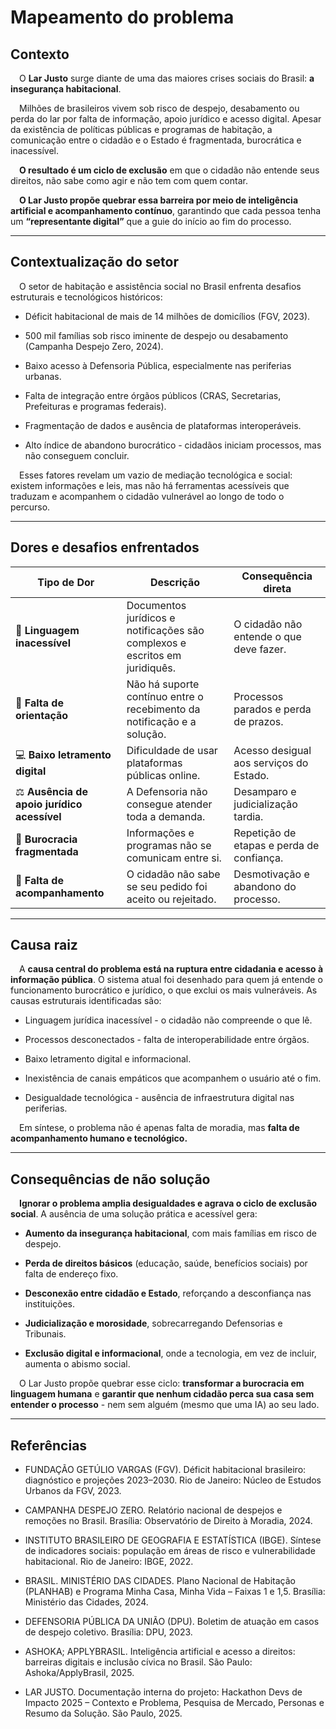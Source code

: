 # Mapeamento do problema 

## Contexto 
&emsp;O **Lar Justo** surge diante de uma das maiores crises sociais do Brasil: **a insegurança habitacional**.

&emsp;Milhões de brasileiros vivem sob risco de despejo, desabamento ou perda do lar por falta de informação, apoio jurídico e acesso digital.
Apesar da existência de políticas públicas e programas de habitação, a comunicação entre o cidadão e o Estado é fragmentada, burocrática e inacessível.

&emsp;**O resultado é um ciclo de exclusão** em que o cidadão não entende seus direitos, não sabe como agir e não tem com quem contar.

&emsp;**O Lar Justo propõe quebrar essa barreira por meio de inteligência artificial e acompanhamento contínuo**, garantindo que cada pessoa tenha um **“representante digital”** que a guie do início ao fim do processo.

---
## Contextualização do setor 
&emsp;O setor de habitação e assistência social no Brasil enfrenta desafios estruturais e tecnológicos históricos:

- Déficit habitacional de mais de 14 milhões de domicílios (FGV, 2023).

- 500 mil famílias sob risco iminente de despejo ou desabamento (Campanha Despejo Zero, 2024).

- Baixo acesso à Defensoria Pública, especialmente nas periferias urbanas.

- Falta de integração entre órgãos públicos (CRAS, Secretarias, Prefeituras e programas federais).

- Fragmentação de dados e ausência de plataformas interoperáveis.

- Alto índice de abandono burocrático - cidadãos iniciam processos, mas não conseguem concluir.

&emsp;Esses fatores revelam um vazio de mediação tecnológica e social: existem informações e leis, mas não há ferramentas acessíveis que traduzam e acompanhem o cidadão vulnerável ao longo de todo o percurso.

---
## Dores e desafios enfrentados 
| Tipo de Dor | Descrição | Consequência direta | 
|---|---|---|
|💬 **Linguagem inacessível** | Documentos jurídicos e notificações são complexos e escritos em juridiquês.	| O cidadão não entende o que deve fazer.
| 🧱 **Falta de orientação** | Não há suporte contínuo entre o recebimento da notificação e a solução. | Processos parados e perda de prazos.| 
| 💻 **Baixo letramento digital** | Dificuldade de usar plataformas públicas online. | Acesso desigual aos serviços do Estado. | 
| ⚖️ **Ausência de apoio jurídico acessível** | A Defensoria não consegue atender toda a demanda. | Desamparo e judicialização tardia.|
| 🧩 **Burocracia fragmentada** | Informações e programas não se comunicam entre si. | Repetição de etapas e perda de confiança.|
| 🔕 **Falta de acompanhamento** | O cidadão não sabe se seu pedido foi aceito ou rejeitado. | Desmotivação e abandono do processo.|
---

## Causa raiz 
&emsp;A **causa central do problema está na ruptura entre cidadania e acesso à informação pública**. O sistema atual foi desenhado para quem já entende o funcionamento burocrático e jurídico, o que exclui os mais vulneráveis. As causas estruturais identificadas são:

- Linguagem jurídica inacessível - o cidadão não compreende o que lê.

- Processos desconectados - falta de interoperabilidade entre órgãos.

- Baixo letramento digital e informacional.

- Inexistência de canais empáticos que acompanhem o usuário até o fim.

- Desigualdade tecnológica - ausência de infraestrutura digital nas periferias.

&emsp;Em síntese, o problema não é apenas falta de moradia, mas **falta de acompanhamento humano e tecnológico.**

---

## Consequências de não solução 

&emsp;**Ignorar o problema amplia desigualdades e agrava o ciclo de exclusão social**. A ausência de uma solução prática e acessível gera:

- **Aumento da insegurança habitacional**, com mais famílias em risco de despejo.

- **Perda de direitos básicos** (educação, saúde, benefícios sociais) por falta de endereço fixo.

- **Desconexão entre cidadão e Estado**, reforçando a desconfiança nas instituições.

- **Judicialização e morosidade**, sobrecarregando Defensorias e Tribunais.

- **Exclusão digital e informacional**, onde a tecnologia, em vez de incluir, aumenta o abismo social.

&emsp;O Lar Justo propõe quebrar esse ciclo: **transformar a burocracia em linguagem humana** e **garantir que nenhum cidadão perca sua casa sem entender o processo** - nem sem alguém (mesmo que uma IA) ao seu lado.

---

## Referências

- FUNDAÇÃO GETÚLIO VARGAS (FGV). Déficit habitacional brasileiro: diagnóstico e projeções 2023–2030. Rio de Janeiro: Núcleo de Estudos Urbanos da FGV, 2023.

- CAMPANHA DESPEJO ZERO. Relatório nacional de despejos e remoções no Brasil. Brasília: Observatório de Direito à Moradia, 2024.

- INSTITUTO BRASILEIRO DE GEOGRAFIA E ESTATÍSTICA (IBGE). Síntese de indicadores sociais: população em áreas de risco e vulnerabilidade habitacional. Rio de Janeiro: IBGE, 2022.

- BRASIL. MINISTÉRIO DAS CIDADES. Plano Nacional de Habitação (PLANHAB) e Programa Minha Casa, Minha Vida – Faixas 1 e 1,5. Brasília: Ministério das Cidades, 2024.

- DEFENSORIA PÚBLICA DA UNIÃO (DPU). Boletim de atuação em casos de despejo coletivo. Brasília: DPU, 2023.

- ASHOKA; APPLYBRASIL. Inteligência artificial e acesso a direitos: barreiras digitais e inclusão cívica no Brasil. São Paulo: Ashoka/ApplyBrasil, 2025.

- LAR JUSTO. Documentação interna do projeto: Hackathon Devs de Impacto 2025 – Contexto e Problema, Pesquisa de Mercado, Personas e Resumo da Solução. São Paulo, 2025.